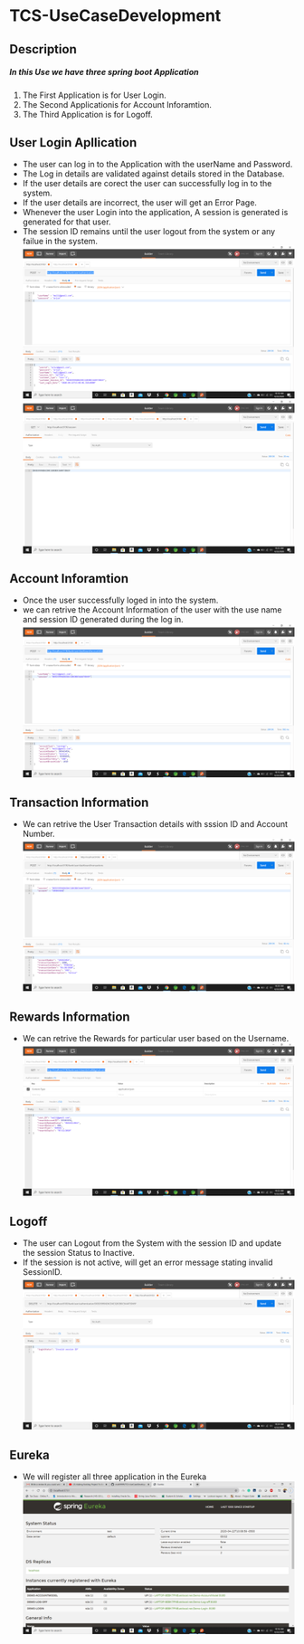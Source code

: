 # TCS-UseCaseDevelopment
## Description
##### In this Use we have three spring boot Application 
1. The First Application is for User Login.
2. The Second Applicationis for Account Inforamtion.
3. The Third Application is for Logoff.

## User Login Apllication
* The user can log in to the Application with the userName and Password.</br>
* The Log in details are validated against details stored in the Database.</br>
* If the user details are corect the user can successfully log in to the system.</br>
* If the user details are incorrect, the user will get an Error Page.</br>
* Whenever the user Login into the application, A session is generated is generated for that user.</br>
* The session ID remains until the user logout from the system or any failue in the system.
![](Images/Login.png)
![](Images/SessionID.png)

## Account Inforamtion
* Once the user successfully loged in into the system.
* we can retrive the Account Information of the user with the use name and session ID generated during the log in.
![](Images/AccountInfo.png)

## Transaction Information
* We can retrive the User Transaction details with sssion ID and Account Number.
![](Images/Transactions.png)

## Rewards Information
* We can retrive the Rewards for particular  user based on the Username.
![](Images/Rewards.png)

## Logoff
* The user can Logout from the System with the session ID and update the session Status to Inactive.
* If the session is not active, will get an error message stating invalid SessionID.
![](Images/LogOff.png)

## Eureka
* We will register all three application in the Eureka
![](Images/Eureka.png)
